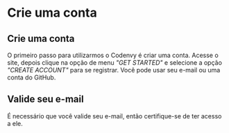 # Crie uma conta

## Crie uma conta

O primeiro passo para utilizarmos o Codenvy é criar uma conta. Acesse o site, depois clique na opção de menu _"GET STARTED"_ e selecione a opção _"CREATE ACCOUNT"_ para se registrar. Você pode usar seu e-mail ou uma conta do GitHub.

## Valide seu e-mail

É necessário que você valide seu e-mail, então certifique-se de ter acesso a ele.

